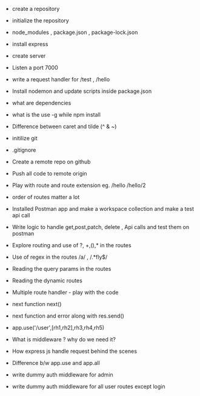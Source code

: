 - create a repository
- initialize the repository
- node_modules , package.json , package-lock.json
- install express
- create server
- Listen a port 7000
- write a request handler for /test , /hello
- Install nodemon and update scripts inside package.json
- what are dependencies
- what is the use -g while npm install
- Difference between caret and tilde (^ & ~)


- initilize git
- .gitignore
- Create a remote repo on github
-  Push all code to remote origin
- Play with route and  route extension  eg. /hello  /hello/2 
- order of routes matter a lot
- Installed Postman app and make a workspace collection and make a test api call
- Write logic to handle get,post,patch, delete , Api calls and test them on postman
- Explore routing and use of ?, +,(),*  in the routes
- Use of regex in the routes /a/ , /.*fly$/
- Reading the query params in the routes
- Reading the dynamic routes



- Multiple route handler - play with the code 
- next function next()
- next function and error along with res.send()
- app.use('/user',[rh1,rh2],rh3,rh4,rh5)
- What is middleware ? why do we need it?
- How express js handle request behind the scenes
- Difference b/w app.use and app.all
- write dummy auth middleware for admin
- write dummy auth middleware for all user routes except login